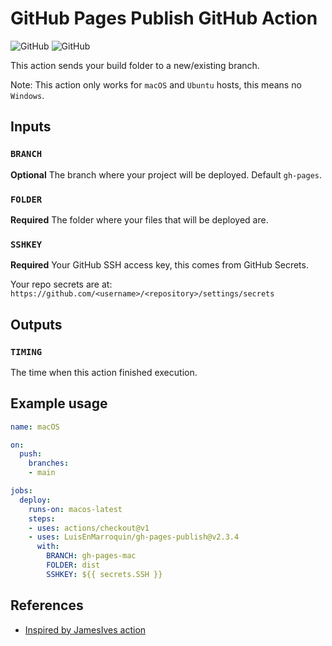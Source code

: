 # GitHub Pages Publish GitHub Action

![GitHub](https://github.com/LuisEnMarroquin/gh-pages-publish/workflows/macOS/badge.svg)
![GitHub](https://github.com/LuisEnMarroquin/gh-pages-publish/workflows/Ubuntu/badge.svg)

This action sends your build folder to a new/existing branch.

Note: This action only works for `macOS` and `Ubuntu` hosts, this means no `Windows`.

## Inputs

### `BRANCH`

**Optional** The branch where your project will be deployed. Default `gh-pages`.

### `FOLDER`

**Required** The folder where your files that will be deployed are.

### `SSHKEY`

**Required** Your GitHub SSH access key, this comes from GitHub Secrets.

Your repo secrets are at: `https://github.com/<username>/<repository>/settings/secrets`

## Outputs

### `TIMING`

The time when this action finished execution.

## Example usage

```yml
name: macOS

on:
  push:
    branches:
    - main

jobs:
  deploy:
    runs-on: macos-latest
    steps:
    - uses: actions/checkout@v1
    - uses: LuisEnMarroquin/gh-pages-publish@v2.3.4
      with:
        BRANCH: gh-pages-mac
        FOLDER: dist
        SSHKEY: ${{ secrets.SSH }}
```

<!--

## Publish action

Remember to change the version number first for all files

```shell
npm run build # Update your dist/index.js
git add . # Add all files
git commit -m "Use zeit/ncc" # Commit the files
git tag -a -m "Published v2.3.4" v2.3.4 # Tag your release
git push --follow-tags # Push commit and tags
```

-->

## References

* [Inspired by JamesIves action](https://github.com/JamesIves/github-pages-deploy-action)
